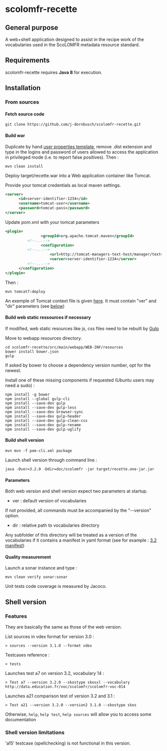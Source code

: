 # scolomfr-recette

## General purpose

A web+shell application designed to assist in the recipe work of the vocabularies used in the ScoLOMFR metadata resource standard.

## Requirements

scolomfr-recette requires **Java 8** for execution. 

## Installation

### From sources

#### Fetch source code

```shell
git clone https://github.com/j-dornbusch/scolomfr-recette.git
```
#### Build war

Duplicate by hand [user properties template](src/main/resources/user.properties.dist), remove .dist extension and type in the logins and password of users allowed to access the application in privileged mode (i.e. to report false positives). 
Then :

```shell
mvn clean install
```

Deploy target/recette.war into a Web application container like Tomcat.

Provide your tomcat credentials as local maven settings.

```xml
<server>
      <id>server-identifier-1234</id>
      <username>tomcat-user</username>
      <password>tomcat-pass</password>
</server>
```
Update pom.xml with your tomcat parameters

```xml
<plugin>
				<groupId>org.apache.tomcat.maven</groupId>
          <!--...-->
				<configuration>
          <!--...-->
					<url>http://tomcat-managers-text-host/manager/text</url>
					<server>server-identifier-1234</server>
          <!--...-->
      </configuration>
</plugin>
```

Then :

```shell
mvn tomcat7:deploy
```
An exemple of Tomcat context file is given [here](doc/recette.xml). It must contain "ver" and "dir" parameters (see [below](#parameters)) 

#### Build web static ressources if necessary

If modified, web static resources like js, css files need to be rebuilt by [Gulp](http://gulpjs.com/)

Move to webapp resources directory.

```shell
cd scolomfr-recette/src/main/webapp/WEB-INF/resources
bower install bower.json
gulp
```
If asked by bower to choose a dependency version number, opt for the newest.

Install one of these missing components if requested (Ubuntu users may need a sudo) :

```shell
npm install -g bower 
npm install --global gulp-cli
npm install --save-dev gulp
npm install --save-dev gulp-less
npm install --save-dev browser-sync
npm install --save-dev gulp-header
npm install --save-dev gulp-clean-css
npm install --save-dev gulp-rename
npm install --save-dev gulp-uglify
```

#### Build shell version

```shell
mvn mvn -f pom-cli.xml package
```

Launch shell version through command line :

```shell
java -Dver=3.2.0 -Ddir=doc/scolomfr -jar target/recette.one-jar.jar
```
#### Parameters

Both web version and shell version expect two parameters at startup.

* ver : default version of vocabularies

If not provided, all commands must be accompanied by the "--version" option.

* dir : relative path to vocabularies directory

Any subfolder of this directory will be treated as a version of the vocabularies if it contains a manifest in yaml format (see for example : [3.2 manifest](doc/scolomfr/scolomfr-v-3-2-0/manifest.yml))

#### Quality measurement

Launch a sonar instance and type :

```shell
mvn clean verify sonar:sonar
```
Unit tests code coverage is measured by Jacoco.

## Shell version

### Features

They are basically the same as those of the web version.

List sources in vdex format for version 3.0 :

```shell
> sources --version 3.1.0 --format vdex
```
Testcases reference :

```shell
> tests
```
Launches test a7 on version 3.2, vocabulary 14 :

```shell
> Test a7 --version 3.2.0 --skostype skosxl --vocabulary http://data.education.fr/voc/scolomfr/scolomfr-voc-014
```
Launches a21 comparison test of version 3.2 and 3.1 :

```shell
> Test a21 --version 3.2.0 --version2 3.1.0 --skostype skos
```

Otherwise, ```help```, ```help test```, ```help sources``` will allow you to access some documentation

### Shell version limitations

'a15' testcase (spellchecking) is not functional in this version.

